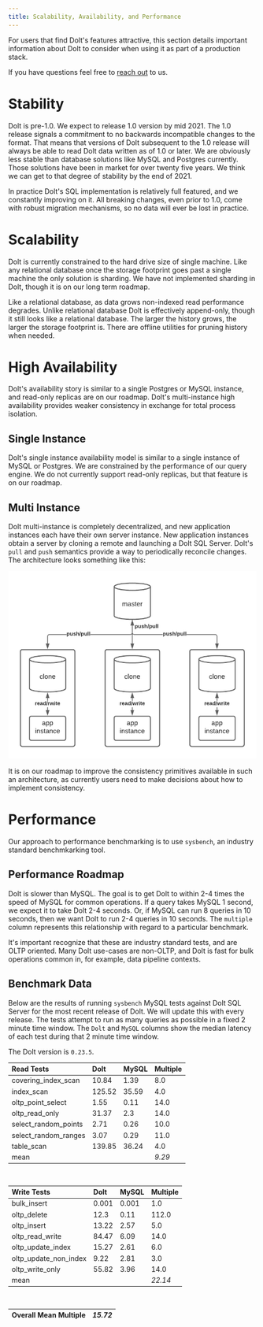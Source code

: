 ```yaml
---
title: Scalability, Availability, and Performance
---
```


For users that find Dolt's features attractive, this section details important information about Dolt to consider when using it as part of a production stack.

If you have questions feel free to [reach out](https://www.dolthub.com/contact) to us.

# Stability
Dolt is pre-1.0. We expect to release 1.0 version by mid 2021. The 1.0 release signals a commitment to no backwards incompatible changes to the format. That means that versions of Dolt subsequent to the 1.0 release  will always be able to read Dolt data written as of 1.0 or later. We are obviously less stable than database solutions like MySQL and Postgres currently. Those solutions have been in market for over twenty five years. We think we can get to that degree of stability by the end of 2021.

In practice Dolt's SQL implementation is relatively full featured, and we constantly improving on it. All breaking changes, even prior to 1.0, come with robust migration mechanisms, so no data will ever be lost in practice.

# Scalability
Dolt is currently constrained to the hard drive size of single machine. Like any relational database once the storage footprint goes past a single machine the only solution is sharding. We have not implemented sharding in Dolt, though it is on our long term roadmap.

Like a relational database, as data grows non-indexed read performance degrades. Unlike relational database Dolt is effectively append-only, though it still looks like a relational database. The larger the history grows, the larger the storage footprint is. There are offline utilities for pruning history when needed.

# High Availability
Dolt's availability story is similar to a single Postgres or MySQL instance, and read-only replicas are on our roadmap. Dolt's multi-instance high availability provides weaker consistency in exchange for total process isolation.

## Single Instance
Dolt's single instance availability model is similar to a single instance of MySQL or Postgres. We are constrained by the performance of our query engine. We do not currently support read-only replicas, but that feature is on our roadmap.

## Multi Instance
Dolt multi-instance is completely decentralized, and new application instances each have their own server instance. New application instances obtain a server by cloning a remote and launching a Dolt SQL Server. Dolt's `pull` and `push` semantics provide a way to periodically reconcile changes. The architecture looks something like this:

![Multi-instance Dolt](../../.gitbook/assets/dolt-high-availability-multi-instance.png)

It is on our roadmap to improve the consistency primitives available in such an architecture, as currently users need to make decisions about how to implement consistency.

# Performance
Our approach to performance benchmarking is to use `sysbench`, an industry standard benchmkarking tool.

## Performance Roadmap
Dolt is slower than MySQL. The goal is to get Dolt to within 2-4 times the speed of MySQL for common operations. If a query takes MySQL 1 second, we expect it to take Dolt 2-4 seconds. Or, if MySQL can run 8 queries in 10 seconds, then we want Dolt to run 2-4 queries in 10 seconds. The `multiple` column represents this relationship with regard to a particular benchmark.

It's important recognize that these are industry standard tests, and are OLTP oriented. Many Dolt use-cases are non-OLTP, and Dolt is fast for bulk operations common in, for example, data pipeline contexts.

## Benchmark Data
Below are the results of running `sysbench` MySQL tests against Dolt SQL Server for the most recent release of Dolt. We will update this with every release. The tests attempt to run as many queries as possible in a fixed 2 minute time window. The `Dolt` and `MySQL` columns show the median latency of each test during that 2 minute time window.

The Dolt version is `0.23.5`.

| Read Tests | Dolt | MySQL | Multiple |
| :---  | :--- | :--- | :--- |
| covering\_index\_scan | 10.84 | 1.39 | 8.0 |
| index\_scan | 125.52 | 35.59 | 4.0 |
| oltp\_point\_select | 1.55 | 0.11 | 14.0 |
| oltp\_read\_only | 31.37 | 2.3 | 14.0 |
| select\_random\_points | 2.71 | 0.26 | 10.0 |
| select\_random\_ranges | 3.07 | 0.29 | 11.0 |
| table\_scan | 139.85 | 36.24 | 4.0 |
| mean | | | _9.29_ |

<br/>

| Write Tests | Dolt | MySQL | Multiple |
| :--- | :--- | :--- | :--- |
| bulk\_insert | 0.001 | 0.001 | 1.0 |
| oltp\_delete | 12.3 | 0.11 | 112.0 |
| oltp\_insert | 13.22 | 2.57 | 5.0 |
| oltp\_read\_write | 84.47 | 6.09 | 14.0 |
| oltp\_update\_index | 15.27 | 2.61 | 6.0 |
| oltp\_update\_non\_index | 9.22 | 2.81 | 3.0 |
| oltp\_write\_only | 55.82 | 3.96 | 14.0 |
| mean | | | _22.14_ |

<br/>

| Overall Mean Multiple | _15.72_ |
| ------ | ------ |

<br/>
